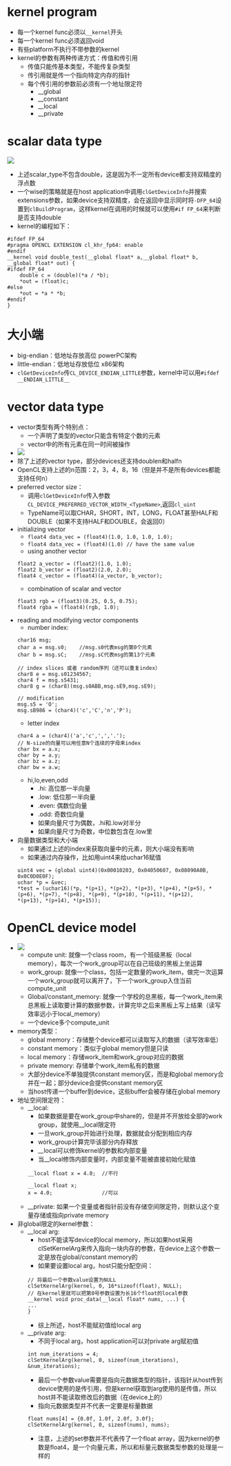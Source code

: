 # kernel program
- 每一个kernel func必须以`__kernel`开头
- 每一个kernel func必须返回void
- 有些platform不执行不带参数的kernel
- kernel的参数有两种传递方式：传值和传引用
    - 传值只能传基本类型，不能传复杂类型
    - 传引用就是传一个指向特定内存的指针
    - 每个传引用的参数前必须有一个地址限定符
        - __global
        - __constant
        - __local
        - __private
# scalar data type
![](./img/scalar_type.png)
- 上述scalar_type不包含double，这是因为不一定所有device都支持双精度的浮点数
- 一个wise的策略就是在host application中调用`clGetDeviceInfo`并搜索extensions参数，如果device支持双精度，会在返回中显示同时将`-DFP_64`设置到`clBuildProgram`，这样kernel在调用的时候就可以使用`#if FP_64`来判断是否支持double
- kernel的编程如下：
```
#ifdef FP_64
#pragma OPENCL EXTENSION cl_khr_fp64: enable
#endif
__kernel void double_test(__global float* a,__global float* b, __global float* out) {
#ifdef FP_64
    double c = (double)(*a / *b);
    *out = (float)c;
#else
    *out = *a * *b;
#endif
}
```
# 大小端
- big-endian：低地址存放高位 powerPC架构
- little-endian：低地址存放低位 x86架构
- `clGetDeviceInfo`传`CL_DEVICE_ENDIAN_LITTLE`参数，kernel中可以用`#ifdef __ENDIAN_LITTLE__`
# vector data type
- vector类型有两个特别点：
    - 一个声明了类型的vector只能含有特定个数的元素
    - vector中的所有元素在同一时间被操作
- ![](./img/vector_type.png)
- 除了上述的vector type，部分devices还支持doublen和halfn
- OpenCL支持上述的n范围：2，3，4，8，16（但是并不是所有devices都能支持任何n）
- preferred vector size：
    - 调用`clGetDeviceInfo`传入参数`CL_DEVICE_PREFERRED_VECTOR_WIDTH_<TypeName>`,返回`cl_uint`
    - TypeName可以取CHAR，SHORT，INT，LONG，FLOAT甚至HALF和DOUBLE（如果不支持HALF和DOUBLE，会返回0）
- initializing vector
    - `float4 data_vec = (float4)(1.0, 1.0, 1.0, 1.0);`
    - `float4 data_vec = (float4)(1.0) // have the same value`
    - using another vector
    ```
    float2 a_vector = (float2)(1.0, 1.0);
    float2 b_vector = (float2)(2.0, 2.0);
    float4 c_vector = (float4)(a_vector, b_vector);
    ```
    - combination of scalar and vector
    ```
    float3 rgb = (float3)(0.25, 0.5, 0.75);
    float4 rgba = (float4)(rgb, 1.0);
    ```
- reading and modifying vector components
    - number index: 
    ```
    char16 msg;
    char a = msg.s0;    //msg.s0代表msg的第0个元素
    char b = msg.sC;    //msg.sC代表msg的第13个元素
    
    // index slices 或者 random序列（还可以重复index）
    char8 e = msg.s01234567;
    char4 f = msg.s5431;
    char8 g = (char8)(msg.s0ABB,msg.sE9,msg.sE9);

    // modification
    msg.s5 = 'O';
    msg.sB986 = (char4)('c','C','n','P');
    ```
    - letter index
    ```
    char4 a = (char4)('a','c',',','.');
    // N-size的向量可以用任意N个连续的字母来index
    char bx = a.x;
    char by = a.y;
    char bz = a.z;
    char bw = a.w;
    ```
    - hi,lo,even,odd
        - .hi: 高位那一半向量
        - .low: 低位那一半向量
        - .even: 偶数位向量
        - .odd: 奇数位向量
        - 如果向量尺寸为偶数，.hi和.low对半分
        - 如果向量尺寸为奇数，中位数包含在.low里
- 向量数据类型和大小端
    - 如果通过上述的index来获取向量中的元素，则大小端没有影响
    - 如果通过内存操作，比如用uint4来给uchar16赋值
    ```
    uint4 vec = (global uint4)(0x00010203, 0x04050607, 0x08090A0B, 0x0C0D0E0F);
    uchar *p = &vec;
    *test = (uchar16)(*p, *(p+1), *(p+2), *(p+3), *(p+4), *(p+5), *(p+6), *(p+7), *(p+8), *(p+9), *(p+10), *(p+11), *(p+12),
    *(p+13), *(p+14), *(p+15));
    ```
# OpenCL device model
- ![](./img/device_model.png)
    - compute unit: 就像一个class room，有一个班级黑板（local memory），每次一个work_group可以在自己班级的黑板上坐运算
    - work_group: 就像一个class，包括一定数量的work_item，做完一次运算一个work_group就可以离开了，下一个work_group入住当前compute_unit
    - Global/constant_memory: 就像一个学校的总黑板，每一个work_item来总黑板上读取要计算的数据参数，计算完毕之后来黑板上写上结果（读写效率远小于local_memory）
    - 一个device多个compute_unit
- memory类型：
    - global memory：存储整个device都可以读取写入的数据（读写效率低）
    - constant memory：类似于global memory但是只读
    - local memory：存储work_item和work_group对应的数据
    - private memory: 存储单个work_item私有的数据
    - 大部分device不单独提供constant memory区，而是和global memory合并在一起；部分device会提供constant memory区
    - 当host传递一个buffer到device，这些buffer会被存储在global memory
- 地址空间限定符：
    - __local: 
        - 如果数据是要在work_group中share的，但是并不开放给全部的work group，就使用__local限定符
        - 一旦work_group开始进行处理，数据就会分配到相应内存
        - work_group计算完毕该部分内存释放
        - __local可以修饰kernel的参数和内部变量
        - 当__local修饰内部变量时，内部变量不能被直接初始化赋值
        ```
        __local float x = 4.0;  //不行

        __local float x;
        x = 4.0;                //可以
        ```
    - __private: 如果一个变量或者指针前没有存储空间限定符，则默认这个变量存储或指向private memory
- 非global限定的kernel参数：
    - __local arg:
        - host不能读写device的local memory，所以如果host采用clSetKernelArg来传入指向一块内存的参数，在device上这个参数一定是放在global/constant memory的
        - 如果要设置local arg，host只能分配空间：
        ```
        // 将最后一个参数value设置为NULL
        clSetKernelArg(kernel, 0, 16*sizeof(float), NULL);
        // 在kernel里就可以把第0号参数设置为长16个float的local参数
        __kernel void proc_data(__local float* nums, ...) {
        ...
        }
        ```
        - 综上所述，host不能赋初值给local arg
    - __private arg:
        - 不同于local arg，host application可以对private arg赋初值
        ```
        int num_iterations = 4;
        clSetKernelArg(kernel, 0, sizeof(num_iterations), &num_iterations);
        ```
        - 最后一个参数value需要是指向元数据类型的指针，该指针从host传到device使用的是传引用，但是kernel获取到arg使用的是传值，所以host并不能读取修改后的数据（在device上的）
        - 指向元数据类型并不代表一定要是标量数据
        ```
        float nums[4] = {0.0f, 1.0f, 2.0f, 3.0f};
        clSetKernelArg(kernel, 0, sizeof(nums), nums);
        ```
        - 注意，上述的set参数并不代表传了一个float array，因为kernel的参数是float4，是一个向量元素，所以和标量元数据类型参数的处理是一样的








